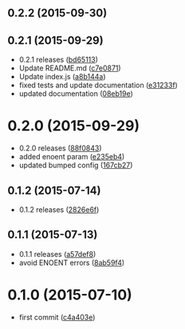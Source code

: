 <a name="0.2.2"></a>
## 0.2.2 (2015-09-30)




<a name="0.2.1"></a>
## 0.2.1 (2015-09-29)


* 0.2.1 releases ([bd65113](https://github.com/kikobeats/create-temp-file2/commit/bd65113))
* Update README.md ([c7e0871](https://github.com/kikobeats/create-temp-file2/commit/c7e0871))
* Update index.js ([a8b144a](https://github.com/kikobeats/create-temp-file2/commit/a8b144a))
* fixed tests and update documentation ([e31233f](https://github.com/kikobeats/create-temp-file2/commit/e31233f))
* updated documentation ([08eb19e](https://github.com/kikobeats/create-temp-file2/commit/08eb19e))



<a name="0.2.0"></a>
# 0.2.0 (2015-09-29)


* 0.2.0 releases ([88f0843](https://github.com/kikobeats/create-temp-file2/commit/88f0843))
* added enoent param ([e235eb4](https://github.com/kikobeats/create-temp-file2/commit/e235eb4))
* updated bumped config ([167cb27](https://github.com/kikobeats/create-temp-file2/commit/167cb27))



<a name="0.1.2"></a>
## 0.1.2 (2015-07-14)


* 0.1.2 releases ([2826e6f](https://github.com/kikobeats/create-temp-file2/commit/2826e6f))



<a name="0.1.1"></a>
## 0.1.1 (2015-07-13)


* 0.1.1 releases ([a57def8](https://github.com/kikobeats/create-temp-file2/commit/a57def8))
* avoid ENOENT errors ([8ab59f4](https://github.com/kikobeats/create-temp-file2/commit/8ab59f4))



<a name="0.1.0"></a>
# 0.1.0 (2015-07-10)


* first commit ([c4a403e](https://github.com/kikobeats/create-temp-file2/commit/c4a403e))



